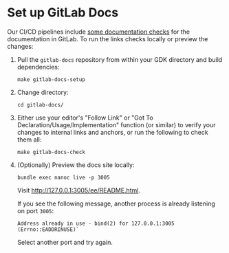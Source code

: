 # Set up GitLab Docs

Our CI/CD pipelines include [some documentation checks](https://docs.gitlab.com/ee/development/documentation/index.html#testing)
for the documentation in GitLab. To run the links checks locally or preview the changes:

1. Pull the `gitlab-docs` repository from within your GDK directory and build dependencies:

   ```shell
   make gitlab-docs-setup
   ```

1. Change directory:

   ```shell
   cd gitlab-docs/
   ```

1. Either use your editor's "Follow Link" or "Got To Declaration/Usage/Implementation"
   function (or similar) to verify your changes to internal links and anchors, or
   run the following to check them all:

   ```shell
   make gitlab-docs-check
   ```

1. (Optionally) Preview the docs site locally:

   ```shell
   bundle exec nanoc live -p 3005
   ```

   Visit <http://127.0.0.1:3005/ee/README.html>.

   If you see the following message, another process is already listening on port `3005`:

   ```shell
   Address already in use - bind(2) for 127.0.0.1:3005 (Errno::EADDRINUSE)`
   ```

   Select another port and try again.
